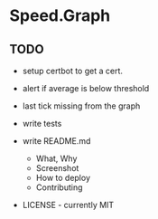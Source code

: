 # Speed.Graph

## TODO

* setup certbot to get a cert.

* alert if average is below threshold
* last tick missing from the graph
* write tests

* write README.md
    * What, Why
    * Screenshot
    * How to deploy
    * Contributing
* LICENSE - currently MIT
